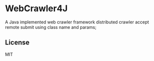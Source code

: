 # WebCrawler4J
A Java implemented web crawler framework
distributed crawler accept remote submit using class name and params;

## License
MIT

